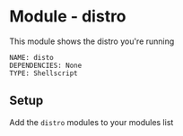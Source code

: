 # Module - distro

This module shows the distro you're running

```
NAME: disto
DEPENDENCIES: None
TYPE: Shellscript
```

## Setup
Add the `distro` modules to your modules list

